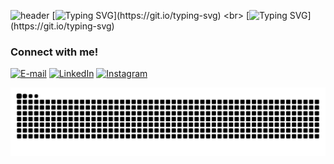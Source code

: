 ![header](https://capsule-render.vercel.app/api?type=waving&height=190&color=9C5BE0&fontColor=fff)
[![Typing SVG](https://readme-typing-svg.herokuapp.com?font=Poppins&weight=300&size=40&pause=1000&color=9F5DE4DF&background=AAA5FF00&repeat=false&random=false&width=541&height=55&lines=Hello!+My+name+is+Marcella.)](https://git.io/typing-svg)
<br>
[![Typing SVG](https://readme-typing-svg.herokuapp.com?font=Poppins&weight=200&size=30&pause=1000&color=9F5DE4DF&background=AAA5FF00&random=false&width=435&lines=I'm+frontend+developer.)](https://git.io/typing-svg)

<h3 align="left">Connect with me!</h3>

[![E-mail](https://img.shields.io/badge/-Email-000?style=for-the-badge&logo=microsoft-outlook&logoColor=9658d5&color:FFF)](mailto:marcella05trindade@gmail.com)
[![LinkedIn](https://img.shields.io/badge/-LinkedIn-000?style=for-the-badge&logo=linkedin&logoColor=9658d5&color:FFF)](www.linkedin.com/in/marcella-trindade-9aa653241)
[![Instagram](https://img.shields.io/badge/-Instagram-000?style=for-the-badge&logo=instagram&logoColor=9658d5&color:FFF)](https://www.instagram.com/marcella__trindade/)



<picture align="center">
  <source media="(prefers-color-scheme: dark)" srcset="https://raw.githubusercontent.com/MarcellaTrindade/MarcellaTrindade/output/github-contribution-grid-snake-dark.svg">
  <source media="(prefers-color-scheme: light)" srcset="https://raw.githubusercontent.com/MarcellaTrindade/MarcellaTrindade/output/github-contribution-grid-snake-dark.svg">
  <img align="center" alt="github contribution grid snake animation" src="https://raw.githubusercontent.com/MarcellaTrindade/MarcellaTrindade/output/github-contribution-grid-snake.svg">
</picture>

